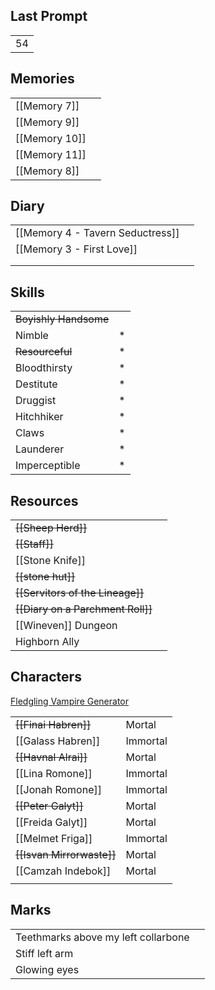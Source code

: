 ## Last Prompt
|     |
| --- |
|  54   |

## Memories

|     |  |
| --- | ----- |
|   [[Memory 7]]  |       |
|  [[Memory 9]]   |       |
|   [[Memory 10]]  |       |
|   [[Memory 11]]  |       |
|  [[Memory 8]]   |       |

## Diary

|     |     |
| --- | --- |
|  [[Memory 4 - Tavern Seductress]]   |     |
|   [[Memory 3 - First Love]]  |     |
|     |     |
|     |     |

## Skills

|                       |     |
| --------------------- | --- |
| ~~Boyishly Handsome~~ |     |
| Nimble                | *   |
| ~~Resourceful~~       | *   |
| Bloodthirsty          | *   |
| Destitute             | *   |
| Druggist              | *   |
| Hitchhiker            | *   |
| Claws                 | *   |
| Launderer             | *   |
| Imperceptible                      |    * |

## Resources

|                                  |     |
| -------------------------------- | --- |
| ~~[[Sheep Herd]]~~               |     |
| ~~[[Staff]]~~                    |     |
| [[Stone Knife]]                  |     |
| ~~[[stone hut]]~~                |     |
| ~~[[Servitors of the Lineage]]~~ |     |
| ~~[[Diary on a Parchment Roll]]~~    |     |
| [[Wineven]] Dungeon              |     |
| Highborn Ally                                 |     |

## Characters
[Fledgling Vampire Generator](https://perchance.org/fledglingvampiregenerator)

|                           |          |
| ------------------------- | -------- |
| ~~[[Finai Habren]]~~      | Mortal   |
| [[Galass Habren]]         | Immortal |
| ~~[[Havnal Alrai]]~~      | Mortal   |
| [[Lina Romone]]           | Immortal |
| [[Jonah Romone]]          | Immortal |
| ~~[[Peter Galyt]]~~       | Mortal   |
| [[Freida Galyt]]          | Mortal   |
| [[Melmet Friga]]          | Immortal |
| ~~[[Isvan Mirrorwaste]]~~ | Mortal   |
| [[Camzah Indebok]]        |     Mortal     |
|                           |          |

## Marks

|                                     |     |
| ----------------------------------- | --- |
| Teethmarks above my left collarbone |     |
| Stiff left arm                      |     |
| Glowing eyes                                    |     |

